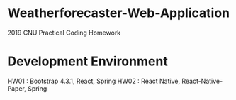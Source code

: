 # Weatherforecaster-Web-Application
2019 CNU Practical Coding Homework

# Development Environment

HW01 : Bootstrap 4.3.1, React, Spring
HW02 : React Native, React-Native-Paper, Spring
